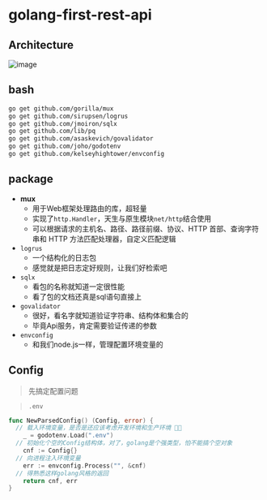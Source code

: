 # golang-first-rest-api

## Architecture

![image](https://user-images.githubusercontent.com/10555820/197550582-5798d9e5-7063-4a11-8a7f-c5ed55f49238.png)

## bash

```bash
go get github.com/gorilla/mux
go get github.com/sirupsen/logrus
go get github.com/jmoiron/sqlx
go get github.com/lib/pq
go get github.com/asaskevich/govalidator
go get github.com/joho/godotenv
go get github.com/kelseyhightower/envconfig
```

## package

- **mux**
  - 用于Web框架处理路由的库，超轻量
  - 实现了`http.Handler`，天生与原生模块`net/http`结合使用
  - 可以根据请求的主机名、路径、路径前缀、协议、HTTP 首部、查询字符串和 HTTP 方法匹配处理器，自定义匹配逻辑
- `logrus`
  - 一个结构化的日志包
  - 感觉就是把日志定好规则，让我们好检索吧
- `sqlx`
  - 看包的名称就知道一定很性能
  - 看了包的文档还真是sql语句直接上
- `govalidator`
  - 很好，看名字就知道验证字符串、结构体和集合的
  - 毕竟Api服务，肯定需要验证传递的参数
- `envconfig`
  - 和我们node.js一样，管理配置环境变量的

## Config

> 先搞定配置问题

> `.env`

```go
func NewParsedConfig() (Config, error) {
  // 载入环境变量，是否是还应该考虑开发环境和生产环境 🤔🤔
	_ = godotenv.Load(".env")
  // 初始化个空的Config结构体，对了，golang是个强类型，怕不能搞个空对象
	cnf := Config{}
  // 向进程注入环境变量
	err := envconfig.Process("", &cnf)
  // 得熟悉这样golang风格的返回
	return cnf, err
}
```
